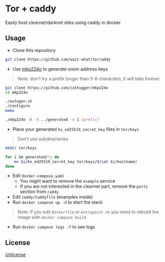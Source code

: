 # Tor + caddy
Easily host clearnet/darknet sites using caddy in docker

## Usage
- Clone this repository
```bash
git clone https://github.com/wait-what/torcaddy
```
- Use [mkp224o](https://github.com/cathugger/mkp224o) to generate onion address keys
> Note: don't try a prefix longer than 5-6 characters, it will take forever
```bash
git clone https://github.com/cathugger/mkp224o
cd mkp224o

./autogen.sh
./configure
make

./mkp224o -B -d ../generated -n 1 [prefix]
```
- Place your generated `hs_ed25519_secret_key` files in `tor/keys`
> Don't use subdirectories
```bash
mkdir tor/keys

for i in generated/*; do
    mv $i/hs_ed25519_secret_key tor/keys/$(cat $i/hostname)
done
```
- Edit `docker-compose.yaml`
    - You might want to remove the `example` service
    - If you are not interested in the clearnet part, remove the `ports` section from `caddy`
- Edit `caddy/Caddyfile` (examples inside)
- Run `docker compose up -d` to start the stack
> Note: if you edit `Dockerfile` or `entrypoint.sh` you need to rebuild the image with `docker compose build`
- Run `docker compose logs -f` to see logs

## License
[Unlicense](https://unlicense.org/)